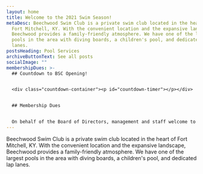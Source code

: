 ```yaml
---
layout: home
title: Welcome to the 2021 Swim Season!
metaDesc: Beechwood Swim Club is a private swim club located in the heart of
  Fort Mitchell, KY. With the convenient location and the expansive landscape,
  Beechwood provides a family-friendly atmosphere. We have one of the largest
  pools in the area with diving boards, a children's pool, and dedicated lap
  lanes.
postsHeading: Pool Services
archiveButtonText: See all posts
socialImage: ""
membershipDues: >-
  ## Countdown to BSC Opening!


  <div class="countdown-container"><p id="countdown-timer"></p></div>


  ## Membership Dues


  On behalf of the Board of Directors, management and staff welcome to the 2021 Beechwood Swim club Summer Swim Season. As long as the health inspection goes well **we will be opening on May 29th**. Beechwood Swim Club is a non-profit corporation that is operated by a group of volunteers. Membership available [here](https://beechwood-swim-club.netlify.app/membership).
---
```

Beechwood Swim Club is a private swim club located in the heart of Fort Mitchell, KY. With the convenient location and the expansive landscape, Beechwood provides a family-friendly atmosphere. We have one of the largest pools in the area with diving boards, a children's pool, and dedicated lap lanes.